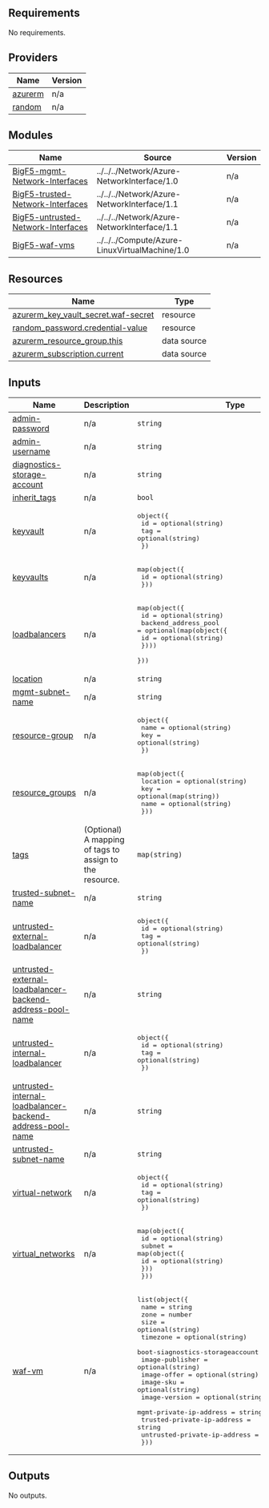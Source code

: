 <!-- BEGIN_TF_DOCS -->
## Requirements

No requirements.

## Providers

| Name | Version |
|------|---------|
| <a name="provider_azurerm"></a> [azurerm](#provider\_azurerm) | n/a |
| <a name="provider_random"></a> [random](#provider\_random) | n/a |

## Modules

| Name | Source | Version |
|------|--------|---------|
| <a name="module_BigF5-mgmt-Network-Interfaces"></a> [BigF5-mgmt-Network-Interfaces](#module\_BigF5-mgmt-Network-Interfaces) | ../../../Network/Azure-NetworkInterface/1.0 | n/a |
| <a name="module_BigF5-trusted-Network-Interfaces"></a> [BigF5-trusted-Network-Interfaces](#module\_BigF5-trusted-Network-Interfaces) | ../../../Network/Azure-NetworkInterface/1.1 | n/a |
| <a name="module_BigF5-untrusted-Network-Interfaces"></a> [BigF5-untrusted-Network-Interfaces](#module\_BigF5-untrusted-Network-Interfaces) | ../../../Network/Azure-NetworkInterface/1.1 | n/a |
| <a name="module_BigF5-waf-vms"></a> [BigF5-waf-vms](#module\_BigF5-waf-vms) | ../../../Compute/Azure-LinuxVirtualMachine/1.0 | n/a |

## Resources

| Name | Type |
|------|------|
| [azurerm_key_vault_secret.waf-secret](https://registry.terraform.io/providers/hashicorp/azurerm/latest/docs/resources/key_vault_secret) | resource |
| [random_password.credential-value](https://registry.terraform.io/providers/hashicorp/random/latest/docs/resources/password) | resource |
| [azurerm_resource_group.this](https://registry.terraform.io/providers/hashicorp/azurerm/latest/docs/data-sources/resource_group) | data source |
| [azurerm_subscription.current](https://registry.terraform.io/providers/hashicorp/azurerm/latest/docs/data-sources/subscription) | data source |

## Inputs

| Name | Description | Type | Default | Required |
|------|-------------|------|---------|:--------:|
| <a name="input_admin-password"></a> [admin-password](#input\_admin-password) | n/a | `string` | `null` | no |
| <a name="input_admin-username"></a> [admin-username](#input\_admin-username) | n/a | `string` | n/a | yes |
| <a name="input_diagnostics-storage-account"></a> [diagnostics-storage-account](#input\_diagnostics-storage-account) | n/a | `string` | n/a | yes |
| <a name="input_inherit_tags"></a> [inherit\_tags](#input\_inherit\_tags) | n/a | `bool` | `true` | no |
| <a name="input_keyvault"></a> [keyvault](#input\_keyvault) | n/a | <pre>object({<br>    id  = optional(string)<br>    tag = optional(string)<br>  })</pre> | n/a | yes |
| <a name="input_keyvaults"></a> [keyvaults](#input\_keyvaults) | n/a | <pre>map(object({<br>    id = optional(string)<br>  }))</pre> | n/a | yes |
| <a name="input_loadbalancers"></a> [loadbalancers](#input\_loadbalancers) | n/a | <pre>map(object({<br>    id = optional(string)<br>    backend_address_pool = optional(map(object({<br>      id = optional(string)<br>    })))<br>  }))</pre> | n/a | yes |
| <a name="input_location"></a> [location](#input\_location) | n/a | `string` | `null` | no |
| <a name="input_mgmt-subnet-name"></a> [mgmt-subnet-name](#input\_mgmt-subnet-name) | n/a | `string` | n/a | yes |
| <a name="input_resource-group"></a> [resource-group](#input\_resource-group) | n/a | <pre>object({<br>    name = optional(string)<br>    key  = optional(string)<br>  })</pre> | n/a | yes |
| <a name="input_resource_groups"></a> [resource\_groups](#input\_resource\_groups) | n/a | <pre>map(object({<br>    location = optional(string)<br>    key      = optional(map(string))<br>    name     = optional(string)<br>  }))</pre> | n/a | yes |
| <a name="input_tags"></a> [tags](#input\_tags) | (Optional) A mapping of tags to assign to the resource. | `map(string)` | `{}` | no |
| <a name="input_trusted-subnet-name"></a> [trusted-subnet-name](#input\_trusted-subnet-name) | n/a | `string` | n/a | yes |
| <a name="input_untrusted-external-loadbalancer"></a> [untrusted-external-loadbalancer](#input\_untrusted-external-loadbalancer) | n/a | <pre>object({<br>    id  = optional(string)<br>    tag = optional(string)<br>  })</pre> | n/a | yes |
| <a name="input_untrusted-external-loadbalancer-backend-address-pool-name"></a> [untrusted-external-loadbalancer-backend-address-pool-name](#input\_untrusted-external-loadbalancer-backend-address-pool-name) | n/a | `string` | n/a | yes |
| <a name="input_untrusted-internal-loadbalancer"></a> [untrusted-internal-loadbalancer](#input\_untrusted-internal-loadbalancer) | n/a | <pre>object({<br>    id  = optional(string)<br>    tag = optional(string)<br>  })</pre> | n/a | yes |
| <a name="input_untrusted-internal-loadbalancer-backend-address-pool-name"></a> [untrusted-internal-loadbalancer-backend-address-pool-name](#input\_untrusted-internal-loadbalancer-backend-address-pool-name) | n/a | `string` | n/a | yes |
| <a name="input_untrusted-subnet-name"></a> [untrusted-subnet-name](#input\_untrusted-subnet-name) | n/a | `string` | n/a | yes |
| <a name="input_virtual-network"></a> [virtual-network](#input\_virtual-network) | n/a | <pre>object({<br>    id  = optional(string)<br>    tag = optional(string)<br>  })</pre> | n/a | yes |
| <a name="input_virtual_networks"></a> [virtual\_networks](#input\_virtual\_networks) | n/a | <pre>map(object({<br>    id = optional(string)<br>    subnet = map(object({<br>      id = optional(string)<br>    }))<br>  }))</pre> | n/a | yes |
| <a name="input_waf-vm"></a> [waf-vm](#input\_waf-vm) | n/a | <pre>list(object({<br>    name                            = string<br>    zone                            = number<br>    size                            = optional(string)<br>    timezone                        = optional(string)<br>    boot-siagnostics-storageaccount = optional(string)<br>    image-publisher                 = optional(string)<br>    image-offer                     = optional(string)<br>    image-sku                       = optional(string)<br>    image-version                   = optional(string)<br>    mgmt-private-ip-address         = string<br>    trusted-private-ip-address      = string<br>    untrusted-private-ip-address    = string<br>  }))</pre> | n/a | yes |

## Outputs

No outputs.
<!-- END_TF_DOCS -->